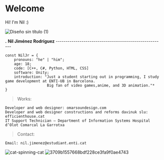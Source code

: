 # Welcome

Hi! I'm Nil :)

                                                                
![Diseño sin título (1)](https://github.com/user-attachments/assets/81379ccd-162e-4c68-9c55-2a8a84a4d0c3)


**.** **Nil Jiménez Rodríguez** -------------------------------------------------------

> 

	const NilJr = {
  		pronouns: "he" | "him";
 		age: 18;
  		code: [C++, C#, Python, HTML, CSS]
  		software: Unity;
  		introduction: "Just a student starting out in programming, I study game development at ENTI-UB in Barcelona. 
					   Big fan of video games,anime, and 3D animation."*
	}

> Works:

	Developer and web designer: omarsoundesign.com ​
	Developer and web designer constructions and reforms davinuk slu: efficienthouse.cat​
	IT Support Technician – Department of Information Systems Hospital d’Olot Comarcal La Garrotxa​

> Contact:
	
	Email: nil.jimenez@estudiant.enti.cat
  
![cat-spinning-cat](https://github.com/user-attachments/assets/39467914-456e-408c-a688-d85e7a2ed8ab)  ![3709b1557668bdf228ce3fa9f0ae4743](https://github.com/user-attachments/assets/a58f45c6-f5e4-44b4-bfb7-6bdecae7a983)






                                                                                                                              
                                                                                                    


